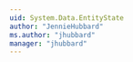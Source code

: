 ```yaml
---
uid: System.Data.EntityState
author: "JennieHubbard"
ms.author: "jhubbard"
manager: "jhubbard"
---
```


